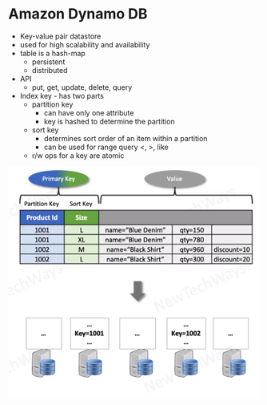 # Amazon Dynamo DB

- Key-value pair datastore
- used for high scalability and availability
- table is a hash-map
  - persistent
  - distributed
- API
  - put, get, update, delete, query
- Index key - has two parts
  - partition key
    - can have only one attribute
    - key is hashed to determine the partition
  - sort key
    - determines sort order of an item within a partition
    - can be used for range query <, >, like
  - r/w ops for a key are atomic

![Alt text](image-31.png)